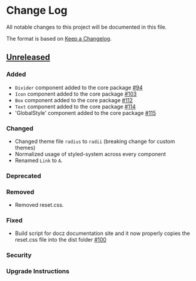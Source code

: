 # Change Log

All notable changes to this project will be documented in this file.

The format is based on [Keep a Changelog](https://keepachangelog.com/en/1.0.0/).

## [Unreleased](https://github.com/raster-foundry/blasterjs/tree/master)

### Added

- `Divider` component added to the core package [#94](https://github.com/raster-foundry/blasterjs/pull/94)
- `Icon` component added to the core package [#103](https://github.com/raster-foundry/blasterjs/pull/103)
- `Box` component added to the core package [#112](https://github.com/raster-foundry/blasterjs/pull/112)
- `Text` component added to the core package [#114](https://github.com/raster-foundry/blasterjs/pull/114)
- 'GlobalStyle' component added to the core package [#115](https://github.com/raster-foundry/blasterjs/pull/115)

### Changed

- Changed theme file `radius` to `radii` (breaking change for custom themes)
- Normalized usage of styled-system across every component
- Renamed `Link` to `A`.

### Deprecated

### Removed

- Removed reset.css.

### Fixed

- Build script for docz documentation site and it now properly copies the reset.css file into the dist folder [\#100](https://github.com/raster-foundry/blasterjs/pull/111)

### Security

### Upgrade Instructions
